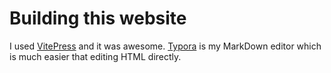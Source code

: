 # Building this website

I used [VitePress](https://vitepress.dev) and it was awesome. [Typora](https://typora.io/) is my MarkDown editor which is much easier that editing HTML directly.